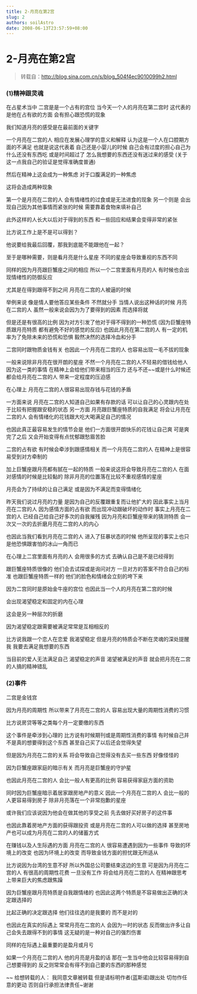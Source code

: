 ```yaml
---
title: 2-月亮在第2宫
slug: 2
authors: soilAstro
date: 2008-06-13T23:57:59+08:00
---
```

# 2-月亮在第2宫

> 转载自：http://blog.sina.com.cn/s/blog_504f4ec9010099h2.html

### (1)精神跟灵魂


在占星术当中
二宫是是一个占有的宫位
当今天一个人的月亮在第二宫时
这代表的是他在占有欲的方面
会有担心跟恐慌的现象


我们知道月亮的感受是在最前面的关键字


一个月亮在二宫的人
相应在发展心理学的意义和解释
认为这是一个人在口腔期方面的不满足
也就是说这代表着
自己还是小婴儿的时候
自己会有过度的担心自己为什么还没有东西吃
或是时间超过了
怎么我想要的东西还没有送过来的感受
(关于这一点我自己的验证是觉得准确度普通)


然后在精神上这会成为一种焦虑
对于口腹满足的一种焦虑


这将会造成两种现象


第一个是月亮在二宫的人
会有情绪性的过食或是无法进食的现象
另一个则是
会出现自己因为其他事情而紧张的时候
需要靠着食物来填补自己


此外这样的人长大以后对于得到的东西
和一些回应和结果会变得非常的紧张


比方说工作上是不是可以得到？


他说要给我最后回覆，那我到底能不能跟他在一起？


至于是哪种需要，则是看月亮是什么星座
不同的星座会导致重视的东西不同


同样的因为月亮跟巨蟹座之间的相应
所以一个二宫里面有月亮的人
有时候也会出现情绪性的防御反应


尤其是在得到跟得不到之间
月亮在二宫的人被逼的时候


举例来说
像是情人要他答应某些条件
不然就分手
当情人说出这种话的时候
月亮在二宫的人
虽然一般来说会因为为了要得到的因素
而选择将就


但是还是有很高的比例
因为对方引发了他对于得不得到的一种恐慌
(因为巨蟹座特质跟月亮特质
都有避免不好的感觉的反应)
也因此月亮在第二宫的人
有一定的机率为了免除未来的恐慌和恐惧
毅然决然的选择冷血和分手


二宫同时跟物质金钱有关
也因此一个月亮在二宫的人
也容易出现一毛不拔的现象


一般来说除非月亮在很开朗的星座
不然一个月亮在二宫的人不轻易的借钱给他人
因为这一类的事情
在精神上会给他们带来相当的压力
还与不还~~或是什么时候还
都会给月亮在二宫的人
带来一定程度的压迫感


在心理上
月亮在二宫的人很容易出现存钱与花钱的矛盾


一方面来说
月亮在二宫的人知道自己如果有存款的话
可以让自己的心灵跟内在处于比较有把握跟安稳的状态
另一方面
月亮跟巨蟹座特质的自我满足
将会让月亮在二宫的人
会有情绪化的花钱跟大吃大喝满足自己的情况


也因此真正最容易发生的情节会是
他们一方面很开朗快乐的花钱让自己爽
可是爽完了之后
又会开始变得有点忧郁跟愁眉苦脸


二宫的占有欲
有时候会牵涉到跟感情相关
而一个月亮在二宫的人
在精神上是很容易受到对方牵制的


加上巨蟹座跟月亮都有腻在一起的特质
一般来说这将会导致月亮在二宫的人
在面对感情的时候是比较黏的
除非月亮的位置落在比较不重视感情的星座


月亮会为了持续的让自己满足
或是因为不满足而变得情绪化


昨天我们说过月亮的力量
是因为自己的反覆跟重复而让他扩大的
因此事实上当月亮在二宫的人
因为感情方面的占有欲
而出现冲动跟破坏的动作时
事实上月亮在二宫的人
已经自己给自己好多次的自我摧残
因为月亮和巨蟹座带来的猜测特质
会一次又一次的去折磨月亮在二宫的人的内心


也因此当我们看到月亮在二宫的人
进入了狂暴状态的时候
他所呈现的事实上也只是他恐惧跟害怕的冰山一角而已


在心理上二宫里面有月亮的人
会用很多的方式
去确认自己是不是已经得到


跟巨蟹座特质很像的
他们会去试探或是询问对方
一旦对方的答案不符合自己的标准
也跟巨蟹座特质一样的
他们的脸色和情绪会立刻的垮下来


因为二宫同时是原始金牛座的宫位
也因此当一个人的月亮在第二宫的时候


会出现渴望稳定和固定的内在心理


这会是另一种层次的折磨


因为渴望稳定跟需要被满足常常是互相相反的


比方说我跟一个恋人在恋爱
我渴望稳定
但是月亮的特质会不断在灵魂的深处提醒我
我要去满足我想要的东西


当目前的爱人无法满足自己
渴望稳定的声音
渴望被满足的声音
就会把月亮在二宫的人搞的精神错乱


### (2)事件


二宫是金钱宫


因为月亮的周期性
所以带来了月亮在二宫的人
容易出现大量的周期性消费的习惯


比方说房贷等等之类每个月一定要缴的东西


这个事件是牵涉到心理的
比方说有时候期刊或是周期性消费的事情
有时候自己并不是真的想要得到这个东西
甚至自己买了以后还会觉得失望


但是因为月亮在二宫的关系
将会导致自己觉得没有去买一些东西
好像怪怪的


因为巨蟹座跟家庭的暗示有关
而月亮是巨蟹座的守护星


也因此月亮在二宫的人
会比一般人有更高的比例
容易获得家庭方面的资助


同时因为巨蟹座暗示着居家跟房地产的意义
因此一个月亮在二宫的人
会比一般的人更容易得到房子
除非月亮落在一个非常抱歉的星座


或许我们应该说因为他会在做其他的享受之前
先去做好买好房子的这件事


也因此靠着房地产方面的获得跟投资
或是月亮在二宫的人可以做的选择
甚至房地产也可以成为月亮在二宫的人的储蓄方式


在赚钱以及人生际遇的方面
月亮在二宫的人
很容易遭遇到因为一些事件
导致的环境上的改变
也因为环境上的改变
而导致金钱方面的担忧跟无所适从


比方说因为台湾的生意不好
所以外国总公司要结束这边的生意
可是因为月亮在二宫的人
有很高的周期性花费
一旦没有工作
将会给月亮在二宫的人
在精神跟思考上带来巨大的焦虑跟焦躁


因为巨蟹座跟月亮特质是自我跟情绪的
也因此这两个特质是不容易做出正确的决定跟选择的


比起正确的决定跟选择
他们往往选的是我要的
而不是对的


也因此在真实的际遇上
常常月亮在二宫的人
会因为一时的状态
反而做出许多让自己会失去跟得不到的事情
这无疑的是一种对自己的强烈伤害


同样的在际遇上最重要的是盈月或月亏


如果一个月亮在二宫的人
他的月亮是月盈的话
那在一生当中他会比较容易得到自己想要得到的
反之则常常会有得不到自己要的东西的那种感觉


~~
给想转载的人：
我同意文章被转载
但是请标明作者(蓝斯诺)跟出处
切勿作任意的更动
否则自行承担法律责任~谢谢


 


  